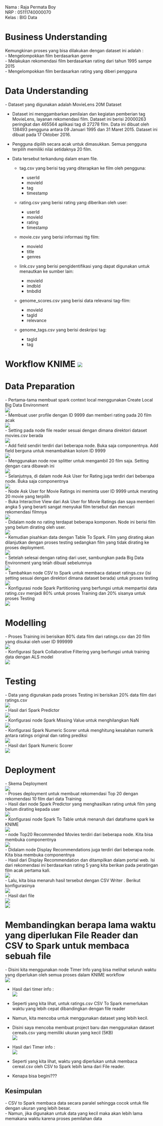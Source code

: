 Nama : Raja Permata Boy <br>
NRP : 05111740000070 <br>
Kelas : BIG Data <br>

<h1> Business Understanding </h1>
Kemungkinan proses yang bisa dilakukan dengan dataset ini adalah : <br>
- Mengelompokkan film berdasarkan genre <br>
- Melakukan rekomendasi film berdasarkan rating dari tahun 1995 sampe 2015 <br>
- Mengelompokkan film berdasarkan rating yang diberi pengguna <br>

<h1> Data Understanding </h1> 
- Dataset yang digunakan adalah MovieLens 20M Dataset <br>

- Dataset ini menggambarkan penilaian dan kegiatan pemberian tag  MovieLens, layanan rekomendasi film. Dataset ini berisi 20000263 peringkat dan 465564 aplikasi tag di 27278 film. Data ini dibuat oleh 138493 pengguna antara 09 Januari 1995 dan 31 Maret 2015. Dataset ini dibuat pada 17 Oktober 2016.<br>

- Pengguna dipilih secara acak untuk dimasukkan. Semua pengguna terpilih memiliki nilai setidaknya 20 film.<br>

- Data tersebut terkandung dalam enam file.<br>
  - tag.csv yang berisi tag yang diterapkan ke film oleh pengguna:<br>
    - userId
    - movieId
    - tag
    - timestamp
  
  - rating.csv yang berisi rating yang diberikan oleh user:
    - userId
    - movieId
    - rating
    - timestamp

  - movie.csv yang berisi informasi ttg film:
    - movieId
    - title
    - genres

  - link.csv yang berisi pengidentifikasi yang dapat digunakan untuk menautkan ke sumber lain:
    - movieId
    - imdbId
    - tmbdId
    
  - genome_scores.csv yang berisi data relevansi tag-film:
    - movieId
    - tagId
    - relevance

  - genome_tags.csv yang berisi deskripsi tag:
    - tagId
    - tag
    
<h1> Workflow KNIME
<img src="/dokum/overall.jpg"><br>
<h1> Data Preparation </h1>
- Pertama-tama membuat spark context local menggunakan Create Local Big Data Environment<br>
<img src="/dokum/createlocalspark.jpg"><br>
- Membuat user profile dengan ID 9999 dan memberi rating pada 20 film acak<br>
<img src="/dokum/builduser.jpg"><br>
- Setting pada node file reader sesuai dengan dimana direktori dataset movies.csv berada<br>
<img src="/dokum/settingfilereader.jpg"><br>
- Add field sendiri terdiri dari beberapa node. Buka saja componentnya. Add field berguna untuk menambahkan kolom ID 9999<br>
<img src="/dokum/addfieldcomp.jpg"><br>
- Menggunakan node row splitter untuk mengambil 20 film saja. Setting dengan cara dibawah ini<br>
<img src="/dokum/confrowsplitter1.jpg"><br>
- Selanjutnya, di dalam node Ask User for Rating juga terdiri dari beberapa node. Buka saja componentnya <br>
<img src="/dokum/askuserrating.jpg"><br>
- Node Ask User for Movie Ratings ini meminta user ID 9999 untuk merating 20 movie yang terpilih<br>
- Buka Interactive View dari Ask User for Movie Ratings dan saya memberi angka 5 yang berarti sangat menyukai film tersebut dan mencari rekomendasi filmnya<br>
<img src="/dokum/yourrating.jpg"><br>
- Didalam node no rating terdapat beberapa komponen. Node ini berisi film yang belum dirating oleh user.<br>
<img src="/dokum/noratingcomp.jpg"><br>
- Kemudian pisahkan data dengan Table To Spark. Film yang dirating akan dilanjutkan dengan proses testing sedangkan film yang tidak dirating ke proses deployment. <br>
<img src="/dokum/split.jpg"><br>
- Setelah selesai dengan rating dari user, sambungkan pada Big Data Environment yang telah dibuat sebelumnya<br>
<img src="/dokum/map.jpg"><br>
- Tambahkan node CSV to Spark untuk membaca dataset ratings.csv (isi setting sesuai dengan direktori dimana dataset berada) untuk proses testing<br>
<img src="/dokum/csvtospark.jpg"><br>
- Konfigurasi node Spark Partitioning yang berfungsi untuk mempartisi data rating.csv menjadi 80% untuk proses Training dan 20% sisanya untuk proses Testing<br>
<img src="/dokum/partition.jpg"><br>

<h1> Modelling </h1>
- Proses Training ini berisikan 80% data film dari ratings.csv dan 20 film yang disukai oleh user ID 999999<br>
<img src="/dokum/modelling.jpg"><br>
- Konfigurasi Spark Collaborative Filtering yang berfungsi untuk training data dengan ALS model <br>
<img src="/dokum/sparkfiltering.jpg"><br>

<h1> Testing </h1>
- Data yang digunakan pada proses Testing ini berisikan 20% data film dari ratings.csv<br>
<img src="/dokum/testing.jpg"><br>
- Hasil dari Spark Predictor<br>
<img src="/dokum/sparkpredictor.jpg"><br>
- Konfigurasi node Spark Missing Value untuk menghilangkan NaN<br>
<img src="/dokum/nan.jpg"><br>
- Konfigurasi Spark Numeric Scorer untuk menghitung kesalahan numerik antara ratings original dan rating prediksi<br>
<img src="/dokum/numeric.jpg"><br>
- Hasil dari Spark Numeric Scorer <br>
<img src="/dokum/scorer.jpg"><br>

<h1> Deployment </h1>
- Skema Deployment <br>
<img src="/dokum/deployment.jpg"><br>
- Proses deployment untuk membuat rekomendasi Top 20 dengan rekomendasi 10 film dari data Training<br>
- Hasil dari node Spark Predictor yang menghasilkan rating untuk film yang belum dirating kepada user <br>
<img src="/dokum/sparkpredictor2.jpg"><br>
- Konfigurasi node Spark To Table untuk menaruh dari dataframe spark ke KNIME<br>
<img src="/dokum/sparktotable.jpg"><br>
- node Top20 Recommended Movies terdiri dari beberapa node. Kita bisa membuka componentnya<br>
<img src="/dokum/top20.jpg"><br>
- Didalam node Display Recommendations juga terdiri dari beberapa node. Kita bisa membuka componentnya<br>
- Hasil dari Display Recommendation dan ditampilkan dalam portal web. Isi dari rekomendasi ini berdasarkan rating 5 yang kita berikan pada peratingan film acak pertama kali. <br>
<img src="/dokum/result.jpg"><br>
- Lalu, kita bisa menaruh hasil tersebut dengan CSV Writer . Berikut konfigurasinya<br>
<img src="/dokum/csvwriter1.jpg"><br>
- Hasil dari file <br>
<img src="/dokum/csvwriter2.jpg"><br>
<img src="/dokum/csvwriter3.jpg"><br>

<h1> Membandingkan berapa lama waktu yang diperlukan File Reader dan CSV to Spark untuk membaca sebuah file </h1>
- Disini kita menggunakan node Timer Info yang bisa melihat seluruh waktu yang diperlukan oleh semua proses dalam KNIME workflow <br>
<img src="/dokum/timerinfo.jpg"><br>

- Hasil dari timer info : <br>
<img src="/dokum/timerinfores.jpg"><br>

- Seperti yang kita lihat, untuk ratings.csv CSV To Spark memerlukan waktu yang lebih cepat dibandingkan dengan file reader <br>
- Namun, kita mencoba untuk menggunakan dataset yang lebih kecil. <br>
- Disini saya mencoba membuat project baru dan menggunakan dataset cereals.csv yang memiliki ukuran yang kecil (5KB) <br>
<img src="/dokum/test.jpg"><br>

- Hasil dari Timer info :<br>
<img src="/dokum/timerinfores2.jpg"><br>
- Seperti yang kita lihat, waktu yang diperlukan untuk membaca cereal.csv oleh CSV to Spark lebih lama dari File reader.<br>
- Kenapa bisa begini???<br>

<h2> Kesimpulan </h2>
- CSV to Spark membaca data secara paralel sehingga cocok untuk file dengan ukuran yang lebih besar. <br>
- Namun, jika digunakan untuk data yang kecil maka akan lebih lama memakana waktu karena proses pemilahan data<br>
